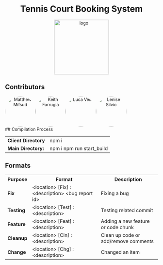 <h1 align="center"> Tennis Court Booking System</h1>

<p align="center"><a target="_blank" rel="noopener noreferrer"><img width="180" src="https://i.ibb.co/z6nLrz5/logo.png" alt="logo"></a></p>

## Contributors

<div style="margin-right: 20px; text-align: center; display: flex;">
    <a href="https://github.com/mifsudmatthew"><img alt="Matthew Mifsud" style="width: 100px; border-radius:50%;"src="https://avatars.githubusercontent.com/u/97695752?v=4"/></a>
    <a href="https://github.com/KeithFarrugia"><img alt="Keith Farrugia" style="width: 100px; border-radius:50%;"src="https://avatars.githubusercontent.com/u/148719589?v=4"/></a>
    <a href="https://github.com/FirePhoenixBro"><img alt="Luca Vella" style="width: 100px; border-radius:50%;"src="https://avatars.githubusercontent.com/u/104022853?v=4"/></a>
    <a href="https://github.com/lensil"><img alt="Lenise Silvio" style="width: 100px; border-radius:50%;"src="https://avatars.githubusercontent.com/u/147991201?v=4"/></a>
</div>
## Compilation Process

<table>
  <tr>
    <td><b>Client Directory</b></td>
    <td>npm i</td>
  </tr>
  <tr>
    <td><b>Main Directory:</b></td>
    <td>
    npm i
    npm run start_build
    </td>
  </tr>
</table>

## Formats

<table>
  <tr>
    <th><b>Purpose</b></th>
    <th> Format</th>
    <th> Description</th>
  </tr>

  <tr>
    <td><b>Fix</b></td>
    <td>&lt;location&gt; [Fix] : &lt;description&gt; &lt;bug report id&gt;</td>
    <td>Fixing a bug</td>
  </tr>
  
  <tr>
    <td><b>Testing</b></td>
    <td>&lt;location&gt; [Test] : &lt;description&gt;</td>
    <td>Testing related commit</td>
  </tr>

  <tr>
    <td><b>Feature</b></td>
    <td>&lt;location&gt; [Feat] : &lt;description&gt;</td>
    <td>Adding a new feature or code chunk</td>
  </tr>

  <tr>
    <td><b>Cleanup</b></td>
    <td>&lt;location&gt; [Cln] : &lt;description&gt;</td>
    <td>Clean up code or add/remove comments</td>
  </tr>

  <tr>
    <td><b>Change</b></td>
    <td>&lt;location&gt; [Chg] : &lt;description&gt;</td>
    <td>Changed an item</td>
  </tr>
</table>
